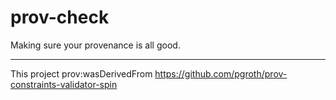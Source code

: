 prov-check
==========

Making sure your provenance is all good.



----------------------
This project prov:wasDerivedFrom https://github.com/pgroth/prov-constraints-validator-spin
